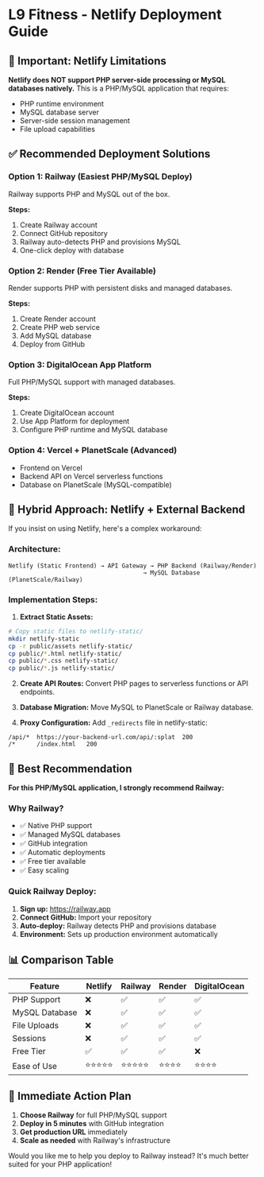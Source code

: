 # L9 Fitness - Netlify Deployment Guide

## 🚨 Important: Netlify Limitations

**Netlify does NOT support PHP server-side processing or MySQL databases natively.** This is a PHP/MySQL application that requires:

- PHP runtime environment
- MySQL database server
- Server-side session management
- File upload capabilities

## ✅ Recommended Deployment Solutions

### Option 1: Railway (Easiest PHP/MySQL Deploy)
Railway supports PHP and MySQL out of the box.

**Steps:**
1. Create Railway account
2. Connect GitHub repository
3. Railway auto-detects PHP and provisions MySQL
4. One-click deploy with database

### Option 2: Render (Free Tier Available)
Render supports PHP with persistent disks and managed databases.

**Steps:**
1. Create Render account
2. Create PHP web service
3. Add MySQL database
4. Deploy from GitHub

### Option 3: DigitalOcean App Platform
Full PHP/MySQL support with managed databases.

**Steps:**
1. Create DigitalOcean account
2. Use App Platform for deployment
3. Configure PHP runtime and MySQL database

### Option 4: Vercel + PlanetScale (Advanced)
- Frontend on Vercel
- Backend API on Vercel serverless functions
- Database on PlanetScale (MySQL-compatible)

## 🔄 Hybrid Approach: Netlify + External Backend

If you insist on using Netlify, here's a complex workaround:

### Architecture:
```
Netlify (Static Frontend) → API Gateway → PHP Backend (Railway/Render)
                                      → MySQL Database (PlanetScale/Railway)
```

### Implementation Steps:

1. **Extract Static Assets:**
```bash
# Copy static files to netlify-static/
mkdir netlify-static
cp -r public/assets netlify-static/
cp public/*.html netlify-static/
cp public/*.css netlify-static/
cp public/*.js netlify-static/
```

2. **Create API Routes:**
Convert PHP pages to serverless functions or API endpoints.

3. **Database Migration:**
Move MySQL to PlanetScale or Railway database.

4. **Proxy Configuration:**
Add `_redirects` file in netlify-static:
```
/api/*  https://your-backend-url.com/api/:splat  200
/*      /index.html   200
```

## 🎯 Best Recommendation

**For this PHP/MySQL application, I strongly recommend Railway:**

### Why Railway?
- ✅ Native PHP support
- ✅ Managed MySQL databases
- ✅ GitHub integration
- ✅ Automatic deployments
- ✅ Free tier available
- ✅ Easy scaling

### Quick Railway Deploy:

1. **Sign up:** https://railway.app
2. **Connect GitHub:** Import your repository
3. **Auto-deploy:** Railway detects PHP and provisions database
4. **Environment:** Sets up production environment automatically

## 📊 Comparison Table

| Feature | Netlify | Railway | Render | DigitalOcean |
|---------|---------|---------|--------|--------------|
| PHP Support | ❌ | ✅ | ✅ | ✅ |
| MySQL Database | ❌ | ✅ | ✅ | ✅ |
| File Uploads | ❌ | ✅ | ✅ | ✅ |
| Sessions | ❌ | ✅ | ✅ | ✅ |
| Free Tier | ✅ | ✅ | ✅ | ❌ |
| Ease of Use | ⭐⭐⭐⭐⭐ | ⭐⭐⭐⭐⭐ | ⭐⭐⭐⭐ | ⭐⭐⭐⭐ |

## 🚀 Immediate Action Plan

1. **Choose Railway** for full PHP/MySQL support
2. **Deploy in 5 minutes** with GitHub integration
3. **Get production URL** immediately
4. **Scale as needed** with Railway's infrastructure

Would you like me to help you deploy to Railway instead? It's much better suited for your PHP application!
